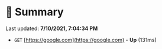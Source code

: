 # 📖 Summary
Last updated: **7/10/2021, 7:04:34 PM**

- `GET` [https://google.com](https://google.com) - **Up** (131ms)
